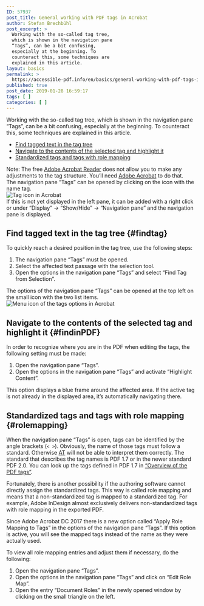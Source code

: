 ```yaml
---
ID: 57937
post_title: General working with PDF tags in Acrobat
author: Stefan Brechbühl
post_excerpt: >
  Working with the so-called tag tree,
  which is shown in the navigation pane
  “Tags”, can be a bit confusing,
  especially at the beginning. To
  counteract this, some techniques are
  explained in this article.
layout: basics
permalink: >
  https://accessible-pdf.info/en/basics/general-working-with-pdf-tags-in-acrobat/
published: true
post_date: 2019-01-28 16:59:17
tags: [ ]
categories: [ ]
---
```

Working with the so-called tag tree, which is shown in the navigation pane “Tags”, can be a bit confusing, especially at the beginning. To counteract this, some techniques are explained in this article.

- [Find tagged text in the tag tree](#findtag)
- [Navigate to the contents of the selected tag and highlight it](#findinPDF)
- [Standardized tags and tags with role mapping](#rolemapping)

<aside class="note-block">Note: The free <a href="https://get.adobe.com/reader/">Adobe Acrobat Reader</a> does not allow you to make any adjustments to the tag structure. You’ll need <a href="https://acrobat.adobe.com/uk/en/acrobat.html">Adobe Acrobat</a> to do that.</aside>

<aside class="note-block">The navigation pane “Tags” can be opened by clicking on the icon with the name tag.<br><img src="https://accessible-pdf.info/content/uploads/tag-icon.png" alt="Tag icon in Acrobat"><br>If this is not yet displayed in the left pane, it can be added with a right click or under “Display” → “Show/Hide” → “Navigation pane” and the navigation pane is displayed.</aside>

## Find tagged text in the tag tree {#findtag}

To quickly reach a desired position in the tag tree, use the following steps:

1. The navigation pane “Tags” must be opened.
2. Select the affected text passage with the selection tool.
3. Open the options in the navigation pane “Tags” and select “Find Tag from Selection”.

<aside class="note-block">The options of the navigation pane “Tags” can be opened at the top left on the small icon with the two list items.<br><img src="https://accessible-pdf.info/content/uploads/tags-options-icon.png" alt="Menu icon of the tags options in Acrobat" /></aside>

## Navigate to the contents of the selected tag and highlight it {#findinPDF}

In order to recognize where you are in the PDF when editing the tags, the following setting must be made:

1. Open the navigation pane “Tags”.
2. Open the options in the navigation pane “Tags” and activate “Highlight Content”.

This option displays a blue frame around the affected area. If the active tag is not already in the displayed area, it’s automatically navigating there.

## Standardized tags and tags with role mapping {#rolemapping}

When the navigation pane “Tags” is open, tags can be identified by the angle brackets (`< >`). Obviously, the name of those tags must follow a standard. Otherwise [AT](https://accessible-pdf.info/en/glossary/#at) will not be able to interpret them correctly. The standard that describes the tag names is PDF 1.7 or in the newer standard PDF 2.0. You can look up the tags defined in PDF 1.7 in [“Overview of the PDF tags”](https://accessible-pdf.info/en/basics/overview-of-the-pdf-tags/).

Fortunately, there is another possibility if the authoring software cannot directly assign the standardized tags. This way is called role mapping and means that a non-standardized tag is mapped to a standardized tag. For example, Adobe InDesign almost exclusively delivers non-standardized tags with role mapping in the exported PDF.

<aside class="note-block">Since Adobe Acrobat DC 2017 there is a new option called “Apply Role Mapping to Tags” in the options of the navigation pane “Tags”. If this option is active, you will see the mapped tags instead of the name as they were actually used.</aside>

To view all role mapping entries and adjust them if necessary, do the following:

1. Open the navigation pane “Tags”.
2. Open the options in the navigation pane “Tags” and click on “Edit Role Map”.
3. Open the entry “Document Roles” in the newly opened window by clicking on the small triangle on the left.